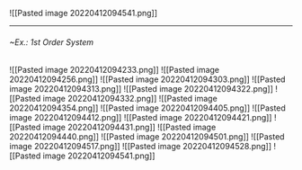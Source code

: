![[Pasted image 20220412094541.png]]

---
###### ~Ex.: 1st Order System
![[Pasted image 20220412094233.png]]
![[Pasted image 20220412094256.png]]
![[Pasted image 20220412094303.png]]
![[Pasted image 20220412094313.png]]
![[Pasted image 20220412094322.png]]
![[Pasted image 20220412094332.png]]
![[Pasted image 20220412094354.png]]
![[Pasted image 20220412094405.png]]
![[Pasted image 20220412094412.png]]
![[Pasted image 20220412094421.png]]
![[Pasted image 20220412094431.png]]
![[Pasted image 20220412094440.png]]
![[Pasted image 20220412094501.png]]
![[Pasted image 20220412094517.png]]
![[Pasted image 20220412094528.png]]
![[Pasted image 20220412094541.png]]
